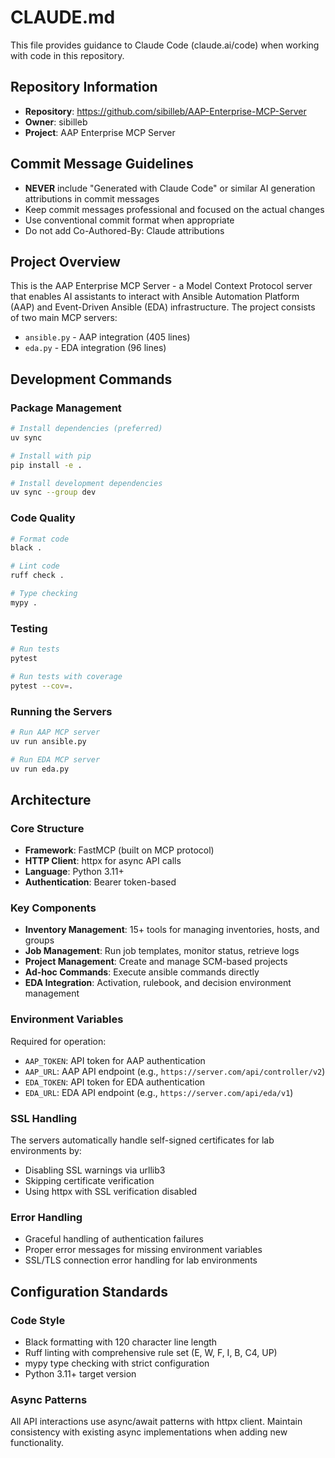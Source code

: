 # CLAUDE.md

This file provides guidance to Claude Code (claude.ai/code) when working with code in this repository.

## Repository Information

- **Repository**: https://github.com/sibilleb/AAP-Enterprise-MCP-Server
- **Owner**: sibilleb
- **Project**: AAP Enterprise MCP Server

## Commit Message Guidelines

- **NEVER** include "Generated with Claude Code" or similar AI generation attributions in commit messages
- Keep commit messages professional and focused on the actual changes
- Use conventional commit format when appropriate
- Do not add Co-Authored-By: Claude attributions

## Project Overview

This is the AAP Enterprise MCP Server - a Model Context Protocol server that enables AI assistants to interact with Ansible Automation Platform (AAP) and Event-Driven Ansible (EDA) infrastructure. The project consists of two main MCP servers:
- `ansible.py` - AAP integration (405 lines)
- `eda.py` - EDA integration (96 lines)

## Development Commands

### Package Management
```bash
# Install dependencies (preferred)
uv sync

# Install with pip
pip install -e .

# Install development dependencies
uv sync --group dev
```

### Code Quality
```bash
# Format code
black .

# Lint code
ruff check .

# Type checking
mypy .
```

### Testing
```bash
# Run tests
pytest

# Run tests with coverage
pytest --cov=.
```

### Running the Servers
```bash
# Run AAP MCP server
uv run ansible.py

# Run EDA MCP server
uv run eda.py
```

## Architecture

### Core Structure
- **Framework**: FastMCP (built on MCP protocol)
- **HTTP Client**: httpx for async API calls
- **Language**: Python 3.11+
- **Authentication**: Bearer token-based

### Key Components
- **Inventory Management**: 15+ tools for managing inventories, hosts, and groups
- **Job Management**: Run job templates, monitor status, retrieve logs
- **Project Management**: Create and manage SCM-based projects
- **Ad-hoc Commands**: Execute ansible commands directly
- **EDA Integration**: Activation, rulebook, and decision environment management

### Environment Variables
Required for operation:
- `AAP_TOKEN`: API token for AAP authentication
- `AAP_URL`: AAP API endpoint (e.g., `https://server.com/api/controller/v2`)
- `EDA_TOKEN`: API token for EDA authentication  
- `EDA_URL`: EDA API endpoint (e.g., `https://server.com/api/eda/v1`)

### SSL Handling
The servers automatically handle self-signed certificates for lab environments by:
- Disabling SSL warnings via urllib3
- Skipping certificate verification
- Using httpx with SSL verification disabled

### Error Handling
- Graceful handling of authentication failures
- Proper error messages for missing environment variables
- SSL/TLS connection error handling for lab environments

## Configuration Standards

### Code Style
- Black formatting with 120 character line length
- Ruff linting with comprehensive rule set (E, W, F, I, B, C4, UP)
- mypy type checking with strict configuration
- Python 3.11+ target version

### Async Patterns
All API interactions use async/await patterns with httpx client. Maintain consistency with existing async implementations when adding new functionality.
